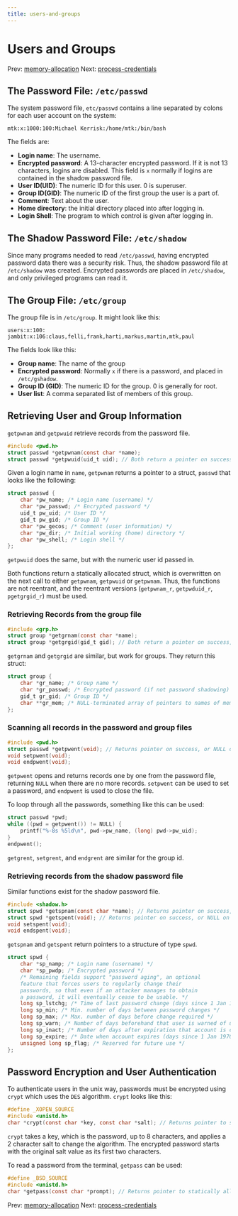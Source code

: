 ```yaml
---
title: users-and-groups
---
```


# Users and Groups

Prev: [memory-allocation](memory-allocation.md) Next: [process-credentials](process-credentials.md)

## The Password File: `/etc/passwd`

The system password file, `etc/passwd` contains a line separated by colons for each user account on the system:

`mtk:x:1000:100:Michael Kerrisk:/home/mtk:/bin/bash`

The fields are:

- **Login name**: The username.
- **Encrypted password**: A 13-character encrypted password. If it is not 13 characters, logins are disabled. This field is `x` normally if logins are contained in the shadow password file.
- **User ID(UID)**: The numeric ID for this user. 0 is superuser.
- **Group ID(GID)**: The numeric ID of the first group the user is a part of.
- **Comment**: Text about the user.
- **Home directory**: the initial directory placed into after logging in.
- **Login Shell**: The program to which control is given after logging in.

## The Shadow Password File: `/etc/shadow`

Since many programs needed to read `/etc/passwd`, having encrypted password data there was a security risk. Thus, the shadow password file at `/etc/shadow` was created. Encrypted passwords are placed in `/etc/shadow`, and only privileged programs can read it.

## The Group File: `/etc/group`

The group file is in `/etc/group`. It might look like this:

```
users:x:100:
jambit:x:106:claus,felli,frank,harti,markus,martin,mtk,paul
```

The fields look like this:

- **Group name**: The name of the group
- **Encrypted password**: Normally `x` if there is a password, and placed in `/etc/gshadow`.
- **Group ID (GID)**: The numeric ID for the group. 0 is generally for root.
- **User list**: A comma separated list of members of this group.

## Retrieving User and Group Information

`getpwnam` and `getpwuid` retrieve records from the password file.

```c
#include <pwd.h>
struct passwd *getpwnam(const char *name);
struct passwd *getpwuid(uid_t uid); // Both return a pointer on success, or NULL on error; see main text for description of the “not found” case
```

Given a login name in `name`, `getpwnam` returns a pointer to a struct, `passwd` that looks like the following:

```c
struct passwd {
    char *pw_name; /* Login name (username) */
    char *pw_passwd; /* Encrypted password */
    uid_t pw_uid; /* User ID */
    gid_t pw_gid; /* Group ID */
    char *pw_gecos; /* Comment (user information) */
    char *pw_dir; /* Initial working (home) directory */
    char *pw_shell; /* Login shell */
};
```

`getpwuid` does the same, but with the numeric user id passed in.

Both functions return a statically allocated struct, which is overwritten on the next call to either `getpwnam`, `getpwuid` or `getpwnam`. Thus, the functions are not reentrant, and the reentrant versions (`getpwnam_r`, `getpwduid_r`, `pgetgrgid_r`) must be used.

### Retrieving Records from the group file

```c
#include <grp.h>
struct group *getgrnam(const char *name);
struct group *getgrgid(gid_t gid); // Both return a pointer on success, or NULL on error; see main text for description of the “not found” case
```

`getgrnam` and `getgrgid` are similar, but work for groups. They return this struct:

```c
struct group {
    char *gr_name; /* Group name */
    char *gr_passwd; /* Encrypted password (if not password shadowing) */
    gid_t gr_gid; /* Group ID */
    char **gr_mem; /* NULL-terminated array of pointers to names of members listed in /etc/group */
};
```

### Scanning all records in the password and group files

```c
#include <pwd.h>
struct passwd *getpwent(void); // Returns pointer on success, or NULL on end of stream or error
void setpwent(void);
void endpwent(void);
```

`getpwent` opens and returns records one by one from the password file, returning `NULL` when there are no more records.
`setpwent` can be used to set a password, and `endpwent` is used to close the file.

To loop through all the passwords, something like this can be used:

```c
struct passwd *pwd;
while ((pwd = getpwent()) != NULL) {
    printf("%-8s %5ld\n", pwd->pw_name, (long) pwd->pw_uid);
}
endpwent();
```

`getgrent`, `setgrent`, and `endgrent` are similar for the group id.

### Retrieving records from the shadow password file

Similar functions exist for the shadow password file.

```c
#include <shadow.h>
struct spwd *getspnam(const char *name); // Returns pointer on success, or NULL on not found or error
struct spwd *getspent(void); // Returns pointer on success, or NULL on end of stream or error
void setspent(void);
void endspent(void);
```

`getspnam` and `getspent` return pointers to a structure of type `spwd`.

```c
struct spwd {
    char *sp_namp; /* Login name (username) */
    char *sp_pwdp; /* Encrypted password */
    /* Remaining fields support "password aging", an optional
    feature that forces users to regularly change their
    passwords, so that even if an attacker manages to obtain
    a password, it will eventually cease to be usable. */
    long sp_lstchg; /* Time of last password change (days since 1 Jan 1970) */
    long sp_min; /* Min. number of days between password changes */
    long sp_max; /* Max. number of days before change required */
    long sp_warn; /* Number of days beforehand that user is warned of upcoming password expiration */
    long sp_inact; /* Number of days after expiration that account is considered inactive and locked */
    long sp_expire; /* Date when account expires (days since 1 Jan 1970) */
    unsigned long sp_flag; /* Reserved for future use */
};
```

## Password Encryption and User Authentication

To authenticate users in the unix way, passwords must be encrypted using `crypt` which uses the `DES` algorithm. `crypt` looks like this:

```c
#define _XOPEN_SOURCE
#include <unistd.h>
char *crypt(const char *key, const char *salt); // Returns pointer to statically allocated string containing encrypted password on success, or NULL on error
```

`crypt` takes a key, which is the password, up to 8 characters, and applies a 2 character salt to change the algorithm. The encrypted password starts with the original salt value as its first two characters.

To read a password from the terminal, `getpass` can be used:

```c
#define _BSD_SOURCE
#include <unistd.h>
char *getpass(const char *prompt); // Returns pointer to statically allocated input password string on success, or NULL on error
```

Prev: [memory-allocation](memory-allocation.md) Next: [process-credentials](process-credentials.md)
